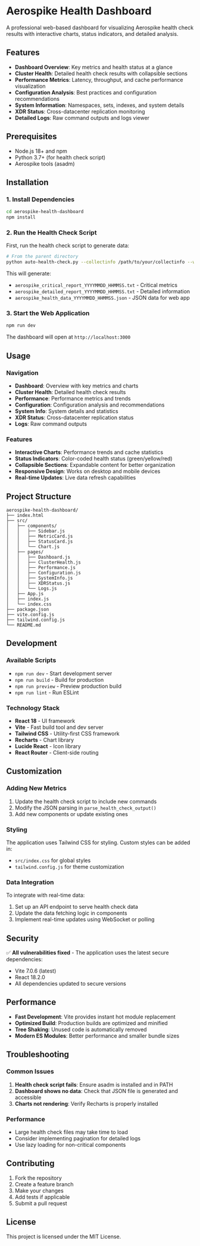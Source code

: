 # Aerospike Health Dashboard

A professional web-based dashboard for visualizing Aerospike health check results with interactive charts, status indicators, and detailed analysis.

## Features

- **Dashboard Overview**: Key metrics and health status at a glance
- **Cluster Health**: Detailed health check results with collapsible sections
- **Performance Metrics**: Latency, throughput, and cache performance visualization
- **Configuration Analysis**: Best practices and configuration recommendations
- **System Information**: Namespaces, sets, indexes, and system details
- **XDR Status**: Cross-datacenter replication monitoring
- **Detailed Logs**: Raw command outputs and logs viewer

## Prerequisites

- Node.js 18+ and npm
- Python 3.7+ (for health check script)
- Aerospike tools (asadm)

## Installation

### 1. Install Dependencies

```bash
cd aerospike-health-dashboard
npm install
```

### 2. Run the Health Check Script

First, run the health check script to generate data:

```bash
# From the parent directory
python auto-health-check.py --collectinfo /path/to/your/collectinfo --web-output
```

This will generate:
- `aerospike_critical_report_YYYYMMDD_HHMMSS.txt` - Critical metrics
- `aerospike_detailed_report_YYYYMMDD_HHMMSS.txt` - Detailed information
- `aerospike_health_data_YYYYMMDD_HHMMSS.json` - JSON data for web app

### 3. Start the Web Application

```bash
npm run dev
```

The dashboard will open at `http://localhost:3000`

## Usage

### Navigation

- **Dashboard**: Overview with key metrics and charts
- **Cluster Health**: Detailed health check results
- **Performance**: Performance metrics and trends
- **Configuration**: Configuration analysis and recommendations
- **System Info**: System details and statistics
- **XDR Status**: Cross-datacenter replication status
- **Logs**: Raw command outputs

### Features

- **Interactive Charts**: Performance trends and cache statistics
- **Status Indicators**: Color-coded health status (green/yellow/red)
- **Collapsible Sections**: Expandable content for better organization
- **Responsive Design**: Works on desktop and mobile devices
- **Real-time Updates**: Live data refresh capabilities

## Project Structure

```
aerospike-health-dashboard/
├── index.html
├── src/
│   ├── components/
│   │   ├── Sidebar.js
│   │   ├── MetricCard.js
│   │   ├── StatusCard.js
│   │   └── Chart.js
│   ├── pages/
│   │   ├── Dashboard.js
│   │   ├── ClusterHealth.js
│   │   ├── Performance.js
│   │   ├── Configuration.js
│   │   ├── SystemInfo.js
│   │   ├── XDRStatus.js
│   │   └── Logs.js
│   ├── App.js
│   ├── index.js
│   └── index.css
├── package.json
├── vite.config.js
├── tailwind.config.js
└── README.md
```

## Development

### Available Scripts

- `npm run dev` - Start development server
- `npm run build` - Build for production
- `npm run preview` - Preview production build
- `npm run lint` - Run ESLint

### Technology Stack

- **React 18** - UI framework
- **Vite** - Fast build tool and dev server
- **Tailwind CSS** - Utility-first CSS framework
- **Recharts** - Chart library
- **Lucide React** - Icon library
- **React Router** - Client-side routing

## Customization

### Adding New Metrics

1. Update the health check script to include new commands
2. Modify the JSON parsing in `parse_health_check_output()`
3. Add new components or update existing ones

### Styling

The application uses Tailwind CSS for styling. Custom styles can be added in:
- `src/index.css` for global styles
- `tailwind.config.js` for theme customization

### Data Integration

To integrate with real-time data:
1. Set up an API endpoint to serve health check data
2. Update the data fetching logic in components
3. Implement real-time updates using WebSocket or polling

## Security

✅ **All vulnerabilities fixed** - The application uses the latest secure dependencies:
- Vite 7.0.6 (latest)
- React 18.2.0
- All dependencies updated to secure versions

## Performance

- **Fast Development**: Vite provides instant hot module replacement
- **Optimized Build**: Production builds are optimized and minified
- **Tree Shaking**: Unused code is automatically removed
- **Modern ES Modules**: Better performance and smaller bundle sizes

## Troubleshooting

### Common Issues

1. **Health check script fails**: Ensure asadm is installed and in PATH
2. **Dashboard shows no data**: Check that JSON file is generated and accessible
3. **Charts not rendering**: Verify Recharts is properly installed

### Performance

- Large health check files may take time to load
- Consider implementing pagination for detailed logs
- Use lazy loading for non-critical components

## Contributing

1. Fork the repository
2. Create a feature branch
3. Make your changes
4. Add tests if applicable
5. Submit a pull request

## License

This project is licensed under the MIT License. 